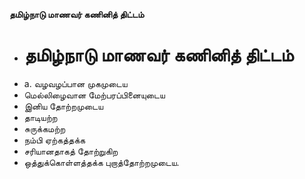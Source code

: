 **தமிழ்நாடு மாணவர் கணினித் திட்டம்**
- # தமிழ்நாடு மாணவர் கணினித் திட்டம்
- a. வழவழப்பான முகமுடைய
- மெல்லிழைவான மேற்பரப்பினையுடைய
- இனிய தோற்றமுடைய
- தாடியற்ற
- சுருக்கமற்ற
- நம்பி ஏற்கத்தக்க
- சரியானதாகத் தோற்றுகிற
- ஒத்துக்கொள்ளத்தக்க புறாத்தோற்றமுடைய.

